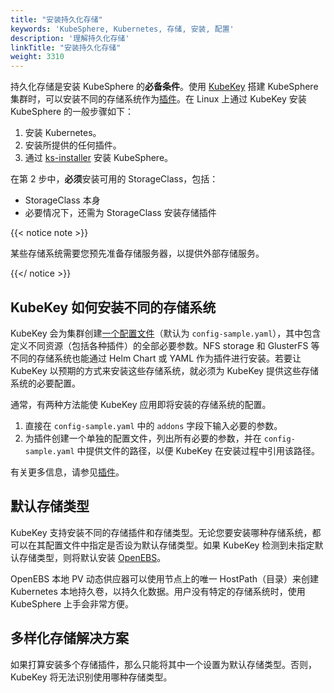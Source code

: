 ```yaml
---
title: "安装持久化存储"
keywords: 'KubeSphere, Kubernetes, 存储, 安装, 配置'
description: '理解持久化存储'
linkTitle: "安装持久化存储"
weight: 3310
---
```


持久化存储是安装 KubeSphere 的**必备条件**。使用 [KubeKey](../../../installing-on-linux/introduction/kubekey/) 搭建 KubeSphere 集群时，可以安装不同的存储系统作为[插件](https://github.com/kubesphere/kubekey/blob/v1.0.0/docs/addons.md)。在 Linux 上通过 KubeKey 安装 KubeSphere 的一般步骤如下：

1. 安装 Kubernetes。
2. 安装所提供的任何插件。
3. 通过 [ks-installer](https://github.com/kubesphere/ks-installer) 安装 KubeSphere。

在第 2 步中，**必须**安装可用的 StorageClass，包括：

- StorageClass 本身
- 必要情况下，还需为 StorageClass 安装存储插件

{{< notice note >}}

某些存储系统需要您预先准备存储服务器，以提供外部存储服务。

{{</ notice >}} 

## KubeKey 如何安装不同的存储系统

KubeKey 会为集群创建[一个配置文件](../../../installing-on-linux/introduction/multioverview/#2-编辑配置文件)（默认为 `config-sample.yaml`），其中包含定义不同资源（包括各种插件）的全部必要参数。NFS storage 和 GlusterFS 等不同的存储系统也能通过 Helm Chart 或 YAML 作为插件进行安装。若要让 KubeKey 以预期的方式来安装这些存储系统，就必须为 KubeKey 提供这些存储系统的必要配置。

通常，有两种方法能使 KubeKey 应用即将安装的存储系统的配置。

1. 直接在 `config-sample.yaml` 中的 `addons` 字段下输入必要的参数。
2. 为插件创建一个单独的配置文件，列出所有必要的参数，并在 `config-sample.yaml` 中提供文件的路径，以便 KubeKey 在安装过程中引用该路径。

有关更多信息，请参见[插件](https://github.com/kubesphere/kubekey/blob/v1.0.0/docs/addons.md)。

## 默认存储类型

KubeKey 支持安装不同的存储插件和存储类型。无论您要安装哪种存储系统，都可以在其配置文件中指定是否设为默认存储类型。如果 KubeKey 检测到未指定默认存储类型，则将默认安装 [OpenEBS](https://github.com/openebs/openebs)。

OpenEBS 本地 PV 动态供应器可以使用节点上的唯一 HostPath（目录）来创建 Kubernetes 本地持久卷，以持久化数据。用户没有特定的存储系统时，使用 KubeSphere 上手会非常方便。

## 多样化存储解决方案

如果打算安装多个存储插件，那么只能将其中一个设置为默认存储类型。否则，KubeKey 将无法识别使用哪种存储类型。